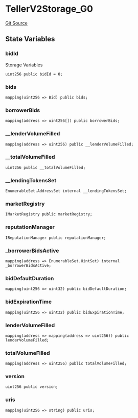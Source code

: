 # TellerV2Storage_G0
[Git Source](https://github.com/teller-protocol/teller-protocol-v2/blob/f4bf5a00ae7113b0344876c13db9b3dd705154f6/contracts/TellerV2Storage.sol)


## State Variables
### bidId
Storage Variables


```solidity
uint256 public bidId = 0;
```


### bids

```solidity
mapping(uint256 => Bid) public bids;
```


### borrowerBids

```solidity
mapping(address => uint256[]) public borrowerBids;
```


### __lenderVolumeFilled

```solidity
mapping(address => uint256) public __lenderVolumeFilled;
```


### __totalVolumeFilled

```solidity
uint256 public __totalVolumeFilled;
```


### __lendingTokensSet

```solidity
EnumerableSet.AddressSet internal __lendingTokensSet;
```


### marketRegistry

```solidity
IMarketRegistry public marketRegistry;
```


### reputationManager

```solidity
IReputationManager public reputationManager;
```


### _borrowerBidsActive

```solidity
mapping(address => EnumerableSet.UintSet) internal _borrowerBidsActive;
```


### bidDefaultDuration

```solidity
mapping(uint256 => uint32) public bidDefaultDuration;
```


### bidExpirationTime

```solidity
mapping(uint256 => uint32) public bidExpirationTime;
```


### lenderVolumeFilled

```solidity
mapping(address => mapping(address => uint256)) public lenderVolumeFilled;
```


### totalVolumeFilled

```solidity
mapping(address => uint256) public totalVolumeFilled;
```


### version

```solidity
uint256 public version;
```


### uris

```solidity
mapping(uint256 => string) public uris;
```


